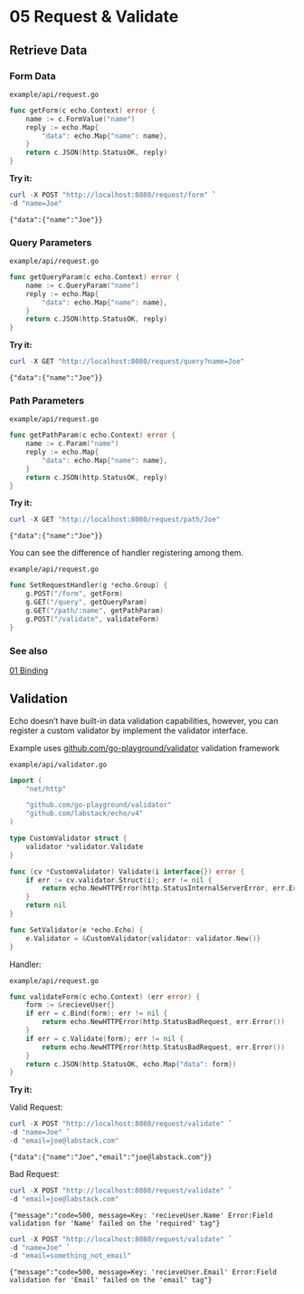 # 05 Request & Validate

## Retrieve Data

### Form Data

`example/api/request.go`

```go
func getForm(c echo.Context) error {
    name := c.FormValue("name")
    reply := echo.Map{
        "data": echo.Map{"name": name},
    }
    return c.JSON(http.StatusOK, reply)
}
```

**Try it:**

```powershell
curl -X POST "http://localhost:8080/request/form" `
-d "name=Joe"
```

```text
{"data":{"name":"Joe"}}
```

### Query Parameters

`example/api/request.go`

```go
func getQueryParam(c echo.Context) error {
    name := c.QueryParam("name")
    reply := echo.Map{
        "data": echo.Map{"name": name},
    }
    return c.JSON(http.StatusOK, reply)
}
```

**Try it:**

```powershell
curl -X GET "http://localhost:8080/request/query?name=Joe"
```

```text
{"data":{"name":"Joe"}}
```

### Path Parameters

`example/api/request.go`

```go
func getPathParam(c echo.Context) error {
    name := c.Param("name")
    reply := echo.Map{
        "data": echo.Map{"name": name},
    }
    return c.JSON(http.StatusOK, reply)
}
```

**Try it:**

```powershell
curl -X GET "http://localhost:8080/request/path/Joe"
```

```text
{"data":{"name":"Joe"}}
```

You can see the difference of handler registering among them.

`example/api/request.go`

```go
func SetRequestHandler(g *echo.Group) {
    g.POST("/form", getForm)
    g.GET("/query", getQueryParam)
    g.GET("/path/:name", getPathParam)
    g.POST("/validate", validateForm)
}
```

### See also

[01 Binding](./01binding.md)

## Validation

Echo doesn’t have built-in data validation capabilities, however, you can register a custom validator by implement the validator interface.

Example uses [github.com/go-playground/validator](https://github.com/go-playground/validator) validation framework

`example/api/validator.go`

```go
import (
    "net/http"

    "github.com/go-playground/validator"
    "github.com/labstack/echo/v4"
)

type CustomValidator struct {
    validator *validator.Validate
}

func (cv *CustomValidator) Validate(i interface{}) error {
    if err := cv.validator.Struct(i); err != nil {
        return echo.NewHTTPError(http.StatusInternalServerError, err.Error())
    }
    return nil
}

func SetValidator(e *echo.Echo) {
    e.Validator = &CustomValidator{validator: validator.New()}
}
```

Handler:

`example/api/request.go`

```go
func validateForm(c echo.Context) (err error) {
    form := &recieveUser{}
    if err = c.Bind(form); err != nil {
        return echo.NewHTTPError(http.StatusBadRequest, err.Error())
    }
    if err = c.Validate(form); err != nil {
        return echo.NewHTTPError(http.StatusBadRequest, err.Error())
    }
    return c.JSON(http.StatusOK, echo.Map{"data": form})
}
```

**Try it:**

Valid Request:

```powershell
curl -X POST "http://localhost:8080/request/validate" `
-d "name=Joe" `
-d "email=joe@labstack.com"
```

```text
{"data":{"name":"Joe","email":"joe@labstack.com"}}
```

Bad Request:

```powershell
curl -X POST "http://localhost:8080/request/validate" `
-d "email=joe@labstack.com"
```

```text
{"message":"code=500, message=Key: 'recieveUser.Name' Error:Field validation for 'Name' failed on the 'required' tag"}
```

```powershell
curl -X POST "http://localhost:8080/request/validate" `
-d "name=Joe" `
-d "email=something_not_email"
```

```text
{"message":"code=500, message=Key: 'recieveUser.Email' Error:Field validation for 'Email' failed on the 'email' tag"}
```
